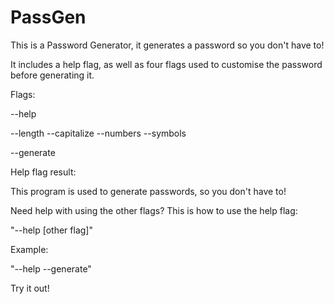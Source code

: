 # PassGen

This is a Password Generator, it generates a password so you don't have to!

It includes a help flag, as well as four flags used to customise the password before generating it.


Flags:

--help

--length
--capitalize
--numbers
--symbols

--generate


Help flag result:

This program is used to generate passwords, so you don't have to!

Need help with using the other flags? This is how
to use the help flag:

"--help [other flag]"

Example:

"--help --generate" 

Try it out!
